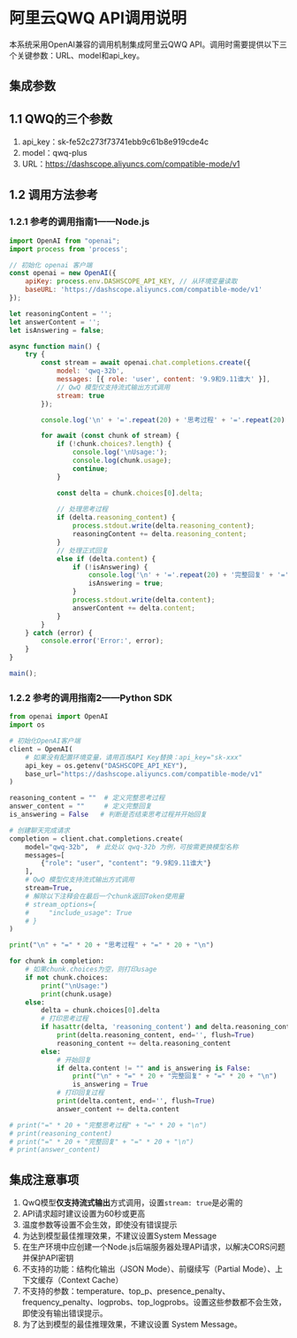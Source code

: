 # 阿里云QWQ API调用说明

本系统采用OpenAI兼容的调用机制集成阿里云QWQ API。调用时需要提供以下三个关键参数：URL、model和api_key。


## 集成参数
## 1.1 QWQ的三个参数
1. api_key：sk-fe52c273f73741ebb9c61b8e919cde4c
2. model：qwq-plus
3. URL：https://dashscope.aliyuncs.com/compatible-mode/v1

## 1.2 调用方法参考
### 1.2.1 参考的调用指南1——Node.js
```javascript
import OpenAI from "openai";
import process from 'process';

// 初始化 openai 客户端
const openai = new OpenAI({
    apiKey: process.env.DASHSCOPE_API_KEY, // 从环境变量读取
    baseURL: 'https://dashscope.aliyuncs.com/compatible-mode/v1'
});

let reasoningContent = '';
let answerContent = '';
let isAnswering = false;

async function main() {
    try {
        const stream = await openai.chat.completions.create({
            model: 'qwq-32b',
            messages: [{ role: 'user', content: '9.9和9.11谁大' }],
            // QwQ 模型仅支持流式输出方式调用
            stream: true
        });

        console.log('\n' + '='.repeat(20) + '思考过程' + '='.repeat(20) + '\n');

        for await (const chunk of stream) {
            if (!chunk.choices?.length) {
                console.log('\nUsage:');
                console.log(chunk.usage);
                continue;
            }

            const delta = chunk.choices[0].delta;
            
            // 处理思考过程
            if (delta.reasoning_content) {
                process.stdout.write(delta.reasoning_content);
                reasoningContent += delta.reasoning_content;
            } 
            // 处理正式回复
            else if (delta.content) {
                if (!isAnswering) {
                    console.log('\n' + '='.repeat(20) + '完整回复' + '='.repeat(20) + '\n');
                    isAnswering = true;
                }
                process.stdout.write(delta.content);
                answerContent += delta.content;
            }
        }
    } catch (error) {
        console.error('Error:', error);
    }
}

main();
```
### 1.2.2 参考的调用指南2——Python SDK
```python
from openai import OpenAI
import os

# 初始化OpenAI客户端
client = OpenAI(
    # 如果没有配置环境变量，请用百炼API Key替换：api_key="sk-xxx"
    api_key = os.getenv("DASHSCOPE_API_KEY"),
    base_url="https://dashscope.aliyuncs.com/compatible-mode/v1"
)

reasoning_content = ""  # 定义完整思考过程
answer_content = ""     # 定义完整回复
is_answering = False   # 判断是否结束思考过程并开始回复

# 创建聊天完成请求
completion = client.chat.completions.create(
    model="qwq-32b",  # 此处以 qwq-32b 为例，可按需更换模型名称
    messages=[
        {"role": "user", "content": "9.9和9.11谁大"}
    ],
    # QwQ 模型仅支持流式输出方式调用
    stream=True,
    # 解除以下注释会在最后一个chunk返回Token使用量
    # stream_options={
    #     "include_usage": True
    # }
)

print("\n" + "=" * 20 + "思考过程" + "=" * 20 + "\n")

for chunk in completion:
    # 如果chunk.choices为空，则打印usage
    if not chunk.choices:
        print("\nUsage:")
        print(chunk.usage)
    else:
        delta = chunk.choices[0].delta
        # 打印思考过程
        if hasattr(delta, 'reasoning_content') and delta.reasoning_content != None:
            print(delta.reasoning_content, end='', flush=True)
            reasoning_content += delta.reasoning_content
        else:
            # 开始回复
            if delta.content != "" and is_answering is False:
                print("\n" + "=" * 20 + "完整回复" + "=" * 20 + "\n")
                is_answering = True
            # 打印回复过程
            print(delta.content, end='', flush=True)
            answer_content += delta.content

# print("=" * 20 + "完整思考过程" + "=" * 20 + "\n")
# print(reasoning_content)
# print("=" * 20 + "完整回复" + "=" * 20 + "\n")
# print(answer_content)
```


## 集成注意事项

1. QwQ模型**仅支持流式输出**方式调用，设置`stream: true`是必需的
2. API请求超时建议设置为60秒或更高
3. 温度参数等设置不会生效，即使没有错误提示
4. 为达到模型最佳推理效果，不建议设置System Message
5. 在生产环境中应创建一个Node.js后端服务器处理API请求，以解决CORS问题并保护API密钥
6. 不支持的功能：结构化输出（JSON Mode）、前缀续写（Partial Mode）、上下文缓存（Context Cache）
7. 不支持的参数：temperature、top_p、presence_penalty、frequency_penalty、logprobs、top_logprobs。设置这些参数都不会生效，即使没有输出错误提示。
8. 为了达到模型的最佳推理效果，不建议设置 System Message。